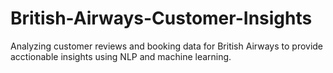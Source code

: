 # British-Airways-Customer-Insights
Analyzing customer reviews and booking data for British Airways to provide acctionable insights using NLP and machine learning.

